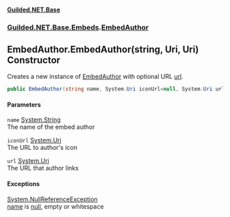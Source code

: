 
#### [Guilded.NET.Base](Guilded_NET_Base 'Guilded_NET_Base')
### [Guilded.NET.Base.Embeds](Guilded_NET_Base#Guilded_NET_Base_Embeds 'Guilded.NET.Base.Embeds').[EmbedAuthor](EmbedAuthor 'Guilded.NET.Base.Embeds.EmbedAuthor')
## EmbedAuthor.EmbedAuthor(string, Uri, Uri) Constructor
Creates a new instance of [EmbedAuthor](EmbedAuthor 'Guilded.NET.Base.Embeds.EmbedAuthor') with optional URL [url](EmbedAuthor_EmbedAuthor(string_Uri_Uri)#Guilded_NET_Base_Embeds_EmbedAuthor_EmbedAuthor(string_System_Uri_System_Uri)_url 'Guilded.NET.Base.Embeds.EmbedAuthor.EmbedAuthor(string, System.Uri, System.Uri).url').  
```csharp
public EmbedAuthor(string name, System.Uri iconUrl=null, System.Uri url=null);
```

#### Parameters
<a name='Guilded_NET_Base_Embeds_EmbedAuthor_EmbedAuthor(string_System_Uri_System_Uri)_name'></a>
`name` [System.String](https://docs.microsoft.com/en-us/dotnet/api/System.String 'System.String')  
The name of the embed author
  
<a name='Guilded_NET_Base_Embeds_EmbedAuthor_EmbedAuthor(string_System_Uri_System_Uri)_iconUrl'></a>
`iconUrl` [System.Uri](https://docs.microsoft.com/en-us/dotnet/api/System.Uri 'System.Uri')  
The URL to author's icon
  
<a name='Guilded_NET_Base_Embeds_EmbedAuthor_EmbedAuthor(string_System_Uri_System_Uri)_url'></a>
`url` [System.Uri](https://docs.microsoft.com/en-us/dotnet/api/System.Uri 'System.Uri')  
The URL that author links
  

#### Exceptions
[System.NullReferenceException](https://docs.microsoft.com/en-us/dotnet/api/System.NullReferenceException 'System.NullReferenceException')  
[name](EmbedAuthor_EmbedAuthor(string_Uri_Uri)#Guilded_NET_Base_Embeds_EmbedAuthor_EmbedAuthor(string_System_Uri_System_Uri)_name 'Guilded.NET.Base.Embeds.EmbedAuthor.EmbedAuthor(string, System.Uri, System.Uri).name') is [null](https://docs.microsoft.com/en-us/dotnet/csharp/language-reference/keywords/null 'https://docs.microsoft.com/en-us/dotnet/csharp/language-reference/keywords/null'), empty or whitespace
